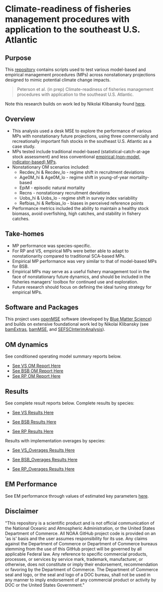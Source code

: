 # Climate-readiness of fisheries management procedures with application to the southeast U.S. Atlantic

## Purpose
This [repository](https://github.com/CassidyPeterson-NOAA/SAtl_Climate_MSE) contains scripts used to test various model-based and empirical management procedures (MPs) across nonstationary projections designed to mimic potential climate change impacts. 

> Peterson et al. (in prep) Climate-readiness of fisheries management procedures with application to the southeast U.S. Atlantic. 

Note this research builds on work led by Nikolai Klibansky found [here](https://github.com/nikolaifish/SEFSCInterimAnalysis).  

## Overview
* This analysis used a desk MSE to explore the performance of various MPs with nonstationary future projections, using three commercially and recreationally important fish stocks in the southeast U.S. Atlantic as a case study.
* MPs tested include traditional model-based (statistical-catch-at-age stock assessment) and less conventional [empirical (non-model, indicator-based) MPs](https://dlmtool.github.io/DLMtool/reference/index.html). 
* Nonstationary OM scenarios included: 
  * Recdev_hi & Recdev_lo - regime shift in recruitment deviations 
  * Age0M_hi & Age0M_lo - regime shift in young-of-year mortality-based 
  * EpiM - episodic natural mortality
  * Recns - nonstationary recruitment deviations
  * Uobs_hi & Uobs_lo - regime shift in survey index variability
  * Refbias_hi & Refbias_lo - biases in perceived reference points
* Performance metrics included the ability to maintain a healthy stock biomass, avoid overfishing, high catches, and stability in fishery catches. 

## Take-homes
* MP performance was species-specific.
* For RP and VS, empirical MPs were better able to adapt to nonstationarity compared to traditional SCA-based MPs. 
* Empirical MP performance was very similar to that of model-based MPs for BSB. 
* Empirical MPs may serve as a useful fishery management tool in the face of nonstationary future dynamics, and should be included in the fisheries managers' toolbox for continued use and exploration. 
* Future research should focus on defining the ideal tuning strategy for empirical MPs. 

## Software and Packages
This project uses [openMSE](https://openmse.com/) software (developed by [Blue Matter Science](https://www.bluematterscience.com/)) and builds on extensive foundational work led by Nikolai Klibansky (see [bamExtras](https://github.com/nikolaifish/bamExtras), [bamMSE](https://github.com/nikolaifish/bamMSE), and [SEFSCInterimAnalysis](https://github.com/nikolaifish/SEFSCInterimAnalysis)).


## OM dynamics 
See conditioned operating model summary reports below. 

* [See VS OM Report Here](https://htmlpreview.github.io/?https://github.com/CassidyPeterson-NOAA/SAtl_Climate_MSE/blob/main/Reports/OM_VermilionSnapper_base.html)
* [See BSB OM Report Here](https://htmlpreview.github.io/?https://github.com/CassidyPeterson-NOAA/SAtl_Climate_MSE/blob/main/Reports/OM_BlackSeaBass_base.html)
* [See RP OM Report Here](https://htmlpreview.github.io/?https://github.com/CassidyPeterson-NOAA/SAtl_Climate_MSE/blob/main/Reports/OM_RedPorgy_base.html)


## Results
See complete result reports below. Complete results by species: 

  * [See VS Results Here](https://htmlpreview.github.io/?https://github.com/CassidyPeterson-NOAA/SAtl_Climate_MSE/blob/main/Reports/VS_SAtl_Climate_MSE_Results.html)

  * [See BSB Results Here](https://htmlpreview.github.io/?https://github.com/CassidyPeterson-NOAA/SAtl_Climate_MSE/blob/main/Reports/BSB_SAtl_Climate_MSE_Results.html)

  * [See RP Results Here](https://htmlpreview.github.io/?https://github.com/CassidyPeterson-NOAA/SAtl_Climate_MSE/blob/main/Reports/RP_SAtl_Climate_MSE_Results.html)

Results with implementation overages by species: 

  * [See VS_Overages Results Here](https://htmlpreview.github.io/?https://github.com/CassidyPeterson-NOAA/SAtl_Climate_MSE/blob/main/Reports/VS_O_SAtl_Climate_MSE_Results.html)

  * [See BSB_Overages Results Here](https://htmlpreview.github.io/?https://github.com/CassidyPeterson-NOAA/SAtl_Climate_MSE/blob/main/Reports/BSB_O_SAtl_Climate_MSE_Results.html)

  * [See RP_Overages Results Here](https://htmlpreview.github.io/?https://github.com/CassidyPeterson-NOAA/SAtl_Climate_MSE/blob/main/Reports/RP_O_SAtl_Climate_MSE_Results.html)


## EM Performance
See EM performance through values of estimated key parameters [here](https://htmlpreview.github.io/?https://github.com/CassidyPeterson-NOAA/SAtl_Climate_MSE/blob/main/Reports/ModelEM_Performance.html). 



## Disclaimer
"This repository is a scientific product and is not official communication of the National Oceanic and Atmospheric Administration, or the United States Department of Commerce. All NOAA GitHub project code is provided on an 'as is' basis and the user assumes responsibility for its use. Any claims against the Department of Commerce or Department of Commerce bureaus stemming from the use of this GitHub project will be governed by all applicable Federal law. Any reference to specific commercial products, processes, or services by service mark, trademark, manufacturer, or otherwise, does not constitute or imply their endorsement, recommendation or favoring by the Department of Commerce. The Department of Commerce seal and logo, or the seal and logo of a DOC bureau, shall not be used in any manner to imply endorsement of any commercial product or activity by DOC or the United States Government."
